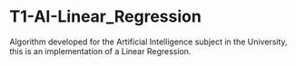 # T1-AI-Linear_Regression
Algorithm developed for the Artificial Intelligence subject in the University,  this is an implementation of a Linear Regression.
